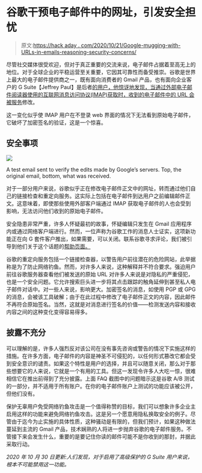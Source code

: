 # 谷歌干预电子邮件中的网址，引发安全担忧

> 原文:[https://hack aday . com/2020/10/21/Google-mugging-with-URLs-in-emails-reasoning-security-concerns/](https://hackaday.com/2020/10/21/google-meddling-with-urls-in-emails-causing-security-concerns/)

尽管社交媒体很受欢迎，但对于真正重要的交流来说，电子邮件占据着至高无上的地位。对于全球企业的平稳运营至关重要，它因其可靠性而备受推崇。谷歌是世界上最大的电子邮件提供商之一，既有面向消费者的 Gmail 产品，也有面向企业客户的 G Suite【Jeffrey Paul】是后者[的用户，他惊讶地发现，当通过外部电子邮件阅读器使用的互联网消息访问协议(IMAP)获取时，收到的电子邮件中的 URL 会被服务](https://twitter.com/sneakdotberlin/status/1317734739537653760)修改。

这一变化似乎使 IMAP 用户在不登录 web 界面的情况下无法看到原始电子邮件，它破坏了加密签名的验证，这是一个惊喜。

## 安全事项

![](../Images/2db548812d881573963d4af1d1204006.png)

A test email sent to verify the edits made by Google’s servers. Top, the original email, bottom, what was received.

对于一部分用户来说，谷歌似乎正在修改电子邮件正文中的网址，转而通过他们自己的链接检查和重定向服务。这实际上包括在电子邮件到达用户之前编辑邮件正文。这意味着，即使那些使用外部客户端通过 IMAP 获取电子邮件的人也会受到影响，无法访问他们收到的原始电子邮件。

安全隐患非常严重，许多人怀疑最初的故事，怀疑编辑只发生在 Gmail 应用程序内或通过网络客户端进行。然而，一位声称为谷歌工作的消息人士证实，这项新功能正在向 G 套件客户推出，如果需要，可以关闭。联系谷歌寻求评论，我们被引导到他们关于这个话题的[帮助页面。](https://support.google.com/mail/answer/10173182)

谷歌的重定向服务包括一个链接检查器，以警告用户前往潜在的危险网站，此举据称是为了防止网络钓鱼。然而，对许多人来说，这种解释并不符合要求。强迫用户前往谷歌服务器查看他们被发送的原始 URL 对许多人来说是对隐私的严重侵犯，也是一个安全问题。它允许搜索巨头进一步将其点击跟踪的触角延伸到甚至私人电子邮件对话中。对一些人来说，影响更大。加密签名的消息，如使用 PGP 或 GPG 的消息，会被该工具破解；由于在此过程中修改了电子邮件正文的内容，因此邮件不再符合原始签名。当然，这就是对消息进行签名的价值——检测发送内容和接收内容之间的这种变化变得容易得多。

## 披露不充分

可以理解的是，许多人强烈反对该公司在没有事先咨询或警告的情况下实施这样的措施。在许多方面，电子邮件的内容是神圣不可侵犯的，以任何形式篡改它都会受到安全意识的谴责。如果这个特性是用户的选择，并且可以随意关闭，那么对于那些想要它的人来说，它就是一个有用的工具。但这一发现令许多人大吃一惊，很难相信它在推出前得到了充分披露。上面 FAQ 截图中的问题暗示这是谷歌 A/B 测试的一部分，并不适用于所有账户。在你的电子邮件账户上测试的功能应该被公开，但他们没有。

保护无辜用户免受网络钓鱼攻击是一个值得称赞的目标，我们可以想象许多企业主启用这样的功能来避免网络钓鱼攻击。这是另一个愿意用隐私换取安全的例子。尽管由于迄今为止实施的具体性质，这种骚动是有限的，但我们预计，如果这种做法蔓延到主流的 Gmail 产品，技术娴熟的人将进一步抛弃谷歌的电子邮件服务。不管接下来会发生什么，重要的是要记住你读的邮件可能不是你收到的那封，并据此采取行动。

*2020 年 10 月 30 日更新:人们发现，对于启用了高级保护的 G Suite 用户来说，根本不可能禁用这一功能。*